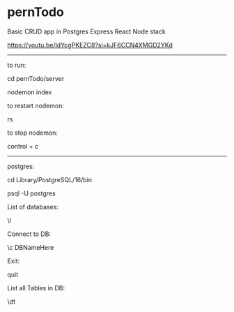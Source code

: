 # pernTodo
Basic CRUD app in Postgres Express React Node stack


https://youtu.be/ldYcgPKEZC8?si=kJF6CCN4XMGD2YKd


- - - 


to run: 


cd pernTodo/server


nodemon index


to restart nodemon: 


rs


to stop nodemon:


control + c


- - - 


postgres: 


cd Library/PostgreSQL/16/bin


psql -U postgres


List of databases:


\l


Connect to DB:


\c DBNameHere


Exit:


quit


List all Tables in DB:


\dt










